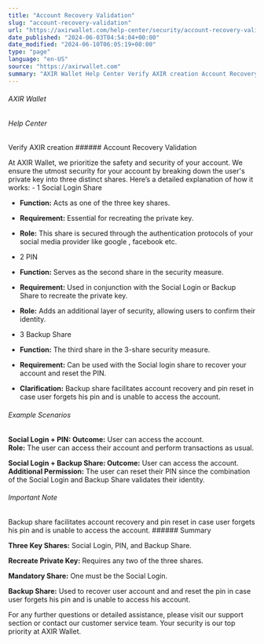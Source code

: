 ```yaml
---
title: "Account Recovery Validation"
slug: "account-recovery-validation"
url: "https://axirwallet.com/help-center/security/account-recovery-validation/"
date_published: "2024-06-03T04:54:04+00:00"
date_modified: "2024-06-10T06:05:19+00:00"
type: "page"
language: "en-US"
source: "https://axirwallet.com"
summary: "AXIR Wallet Help Center Verify AXIR creation Account Recovery Validation At AXIR Wallet, we prioritize the safety and security of your account. We ensure the utmost security for your account by breaking down the user&#8217;s private key into three distinct shares. Here’s a detailed explanation of how it works: 1 Social Login Share Function: Acts as one of the three key shares. Requirement: Essential for recreating the private key. Role: This share is secured through the authentication protocols of your social media provider like google , facebook etc. 2 PIN Function: Serves as the second share in the security measure. [&hellip;]"
---
```


###### AXIR Wallet

###### Help Center

 Verify AXIR creation ###### Account Recovery Validation

 At AXIR Wallet, we prioritize the safety and security of your account. We ensure the utmost security for your account by breaking down the user's private key into three distinct shares. Here’s a detailed explanation of how it works: - 1 Social Login Share
 
- **Function:** Acts as one of the three key shares.
- **Requirement:** Essential for recreating the private key.
- **Role:** This share is secured through the authentication protocols of your social media provider like google , facebook etc.
 
- 2 PIN
 
- **Function:** Serves as the second share in the security measure.
- **Requirement:** Used in conjunction with the Social Login or Backup Share to recreate the private key.
- **Role:** Adds an additional layer of security, allowing users to confirm their identity.
 
- 3 Backup Share
 
- **Function:** The third share in the 3-share security measure.
- **Requirement:** Can be used with the Social login share to recover your account and reset the PIN.
- **Clarification:** Backup share facilitates account recovery and pin reset in case user forgets his pin and is unable to access the account.
 
###### Example Scenarios 

**Social Login + PIN: Outcome:** User can access the account.  
**Role:** The user can access their account and perform transactions as usual.

**Social Login + Backup Share: Outcome:** User can access the account.  
**Additional Permission:** The user can reset their PIN since the combination of the Social Login and Backup Share validates their identity.

###### Important Note

 Backup share facilitates account recovery and pin reset in case user forgets his pin and is unable to access the account. ###### Summary 

**Three Key Shares:** Social Login, PIN, and Backup Share.

**Recreate Private Key:** Requires any two of the three shares.

**Mandatory Share:** One must be the Social Login.

**Backup Share:** Used to recover user account and and reset the pin in case user forgets his pin and is unable to access his account.

For any further questions or detailed assistance, please visit our support section or contact our customer service team. Your security is our top priority at AXIR Wallet.